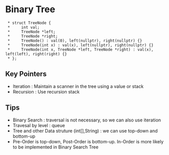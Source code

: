 # Binary Tree

```
 * struct TreeNode {
 *     int val;
 *     TreeNode *left;
 *     TreeNode *right;
 *     TreeNode() : val(0), left(nullptr), right(nullptr) {}
 *     TreeNode(int x) : val(x), left(nullptr), right(nullptr) {}
 *     TreeNode(int x, TreeNode *left, TreeNode *right) : val(x), left(left), right(right) {}
 * };
```

## Key Pointers
* Iteration : Maintain a scanner in the tree using a value or stack 
* Recursion : Use recursion stack 


## Tips
* Binary Search : traversal is not necessary, so we can also use iteration
* Travesal by level : queue
* Tree and other Data struture (int[],String) : we can use top-down and bottom-up 
* Pre-Order is top-down, Post-Order is bottom-up. In-Order is more likely to be implemented in Binary Search Tree